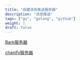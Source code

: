 ```yaml
---
title: "自建消息推送服务器"
description: "消息推送"
tags: ["go", "golang", "github"]
weight: 1
draft: false
---
```

[Bark服务器](https://bark.czyt.tech)

[chanify服务器](https://chanify.czyt.tech)
